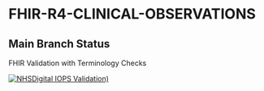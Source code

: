 # FHIR-R4-CLINICAL-OBSERVATIONS

## Main Branch Status

FHIR Validation with Terminology Checks 

 [![NHSDigital IOPS Validation)](https://github.com/NHSDigital/FHIR-R4-CLINICAL-OBSERVATIONS/actions/workflows/validationcall.yml/badge.svg)](https://github.com/NHSDigital/FHIR-R4-CLINICAL-OBSERVATIONS/actions/workflows/validationcall.yml)
